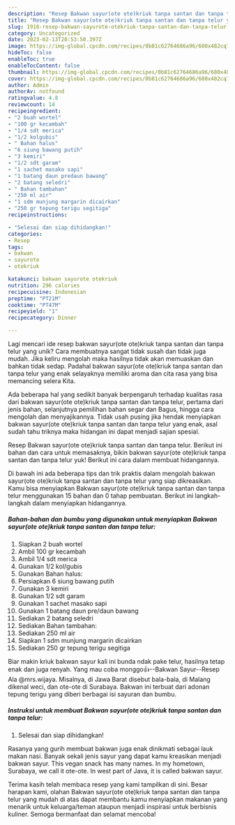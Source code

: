 ```yaml
---
description: "Resep Bakwan sayur(ote ote)kriuk tanpa santan dan tanpa telur yang Mantap"
title: "Resep Bakwan sayur(ote ote)kriuk tanpa santan dan tanpa telur yang Mantap"
slug: 1918-resep-bakwan-sayurote-otekriuk-tanpa-santan-dan-tanpa-telur-yang-mantap
category: Uncategorized
date: 2023-02-13T20:53:50.397Z
image: https://img-global.cpcdn.com/recipes/0b81c62764686a96/680x482cq70/bakwan-sayurote-otekriuk-tanpa-santan-dan-tanpa-telur-foto-resep-utama.jpg
hideToc: false
enableToc: true
enableTocContent: false
thumbnail: https://img-global.cpcdn.com/recipes/0b81c62764686a96/680x482cq70/bakwan-sayurote-otekriuk-tanpa-santan-dan-tanpa-telur-foto-resep-utama.jpg
cover: https://img-global.cpcdn.com/recipes/0b81c62764686a96/680x482cq70/bakwan-sayurote-otekriuk-tanpa-santan-dan-tanpa-telur-foto-resep-utama.jpg
author: Admin
authorAv: notfound
ratingvalue: 4.8
reviewcount: 14
recipeingredient:
- "2 buah wortel"
- "100 gr kecambah"
- "1/4 sdt merica"
- "1/2 kolgubis"
- " Bahan halus"
- "6 siung bawang putih"
- "3 kemiri"
- "1/2 sdt garam"
- "1 sachet masako sapi"
- "1 batang daun predaun bawang"
- "2 batang seledri"
- " Bahan tambahan"
- "250 ml air"
- "1 sdm munjung margarin dicairkan"
- "250 gr tepung terigu segitiga"
recipeinstructions:

- "Selesai dan siap dihidangkan!"
categories:
- Resep
tags:
- bakwan
- sayurote
- otekriuk

katakunci: bakwan sayurote otekriuk 
nutrition: 296 calories
recipecuisine: Indonesian
preptime: "PT21M"
cooktime: "PT47M"
recipeyield: "1"
recipecategory: Dinner

---
```





Lagi mencari ide resep bakwan sayur(ote ote)kriuk tanpa santan dan tanpa telur yang unik? Cara membuatnya sangat tidak susah dan tidak juga mudah. Jika keliru mengolah maka hasilnya tidak akan memuaskan dan bahkan tidak sedap. Padahal bakwan sayur(ote ote)kriuk tanpa santan dan tanpa telur yang enak selayaknya memiliki aroma dan cita rasa yang bisa memancing selera Kita.





Ada beberapa hal yang sedikit banyak berpengaruh terhadap kualitas rasa dari bakwan sayur(ote ote)kriuk tanpa santan dan tanpa telur, pertama dari jenis bahan, selanjutnya pemilihan bahan segar dan Bagus, hingga cara mengolah dan menyajikannya. Tidak usah pusing jika hendak menyiapkan bakwan sayur(ote ote)kriuk tanpa santan dan tanpa telur yang enak,      asal sudah tahu triknya maka hidangan ini dapat menjadi sajian spesial.














Resep Bakwan sayur(ote ote)kriuk tanpa santan dan tanpa telur. Berikut ini bahan dan cara untuk memasaknya, bikin bakwan sayur(ote ote)kriuk tanpa santan dan tanpa telur yuk! Berikut ini cara dalam membuat hidangannya.






Di bawah ini ada beberapa tips dan trik praktis dalam mengolah bakwan sayur(ote ote)kriuk tanpa santan dan tanpa telur yang siap dikreasikan. Kamu bisa menyiapkan Bakwan sayur(ote ote)kriuk tanpa santan dan tanpa telur menggunakan 15 bahan dan 0 tahap pembuatan. Berikut ini langkah-langkah dalam menyiapkan hidangannya.

<!--inarticleads1-->

##### Bahan-bahan dan bumbu yang digunakan untuk menyiapkan Bakwan sayur(ote ote)kriuk tanpa santan dan tanpa telur:

1. Siapkan 2 buah wortel
1. Ambil 100 gr kecambah
1. Ambil 1/4 sdt merica
1. Gunakan 1/2 kol/gubis
1. Gunakan  Bahan halus:
1. Persiapkan 6 siung bawang putih
1. Gunakan 3 kemiri
1. Gunakan 1/2 sdt garam
1. Gunakan 1 sachet masako sapi
1. Gunakan 1 batang daun pre/daun bawang
1. Sediakan 2 batang seledri
1. Sediakan  Bahan tambahan:
1. Sediakan 250 ml air
1. Siapkan 1 sdm munjung margarin dicairkan
1. Sediakan 250 gr tepung terigu segitiga


Biar makin kriuk bakwan sayur kali ini bunda ndak pake telur, hasilnya tetap enak dan juga renyah. Yang mau coba monggo👍--Bakwan Sayur--Resep Ala @mrs.wijaya. Misalnya, di Jawa Barat disebut bala-bala, di Malang dikenal weci, dan ote-ote di Surabaya. Bakwan ini terbuat dari adonan tepung terigu yang diberi berbagai isi sayuran dan bumbu. 

<!--inarticleads2-->

##### Instruksi untuk membuat Bakwan sayur(ote ote)kriuk tanpa santan dan tanpa telur:


1. Selesai dan siap dihidangkan!

Rasanya yang gurih membuat bakwan juga enak dinikmati sebagai lauk makan nasi. Banyak sekali jenis sayur yang dapat kamu kreasikan menjadi bakwan sayur. This vegan snack has many names. In my hometown, Surabaya, we call it ote-ote. In west part of Java, it is called bakwan sayur. 

Terima kasih telah membaca resep yang kami tampilkan di sini. Besar harapan kami, olahan Bakwan sayur(ote ote)kriuk tanpa santan dan tanpa telur yang mudah di atas dapat membantu kamu menyiapkan makanan yang menarik untuk keluarga/teman ataupun menjadi inspirasi untuk berbisnis kuliner. Semoga bermanfaat dan selamat mencoba!
